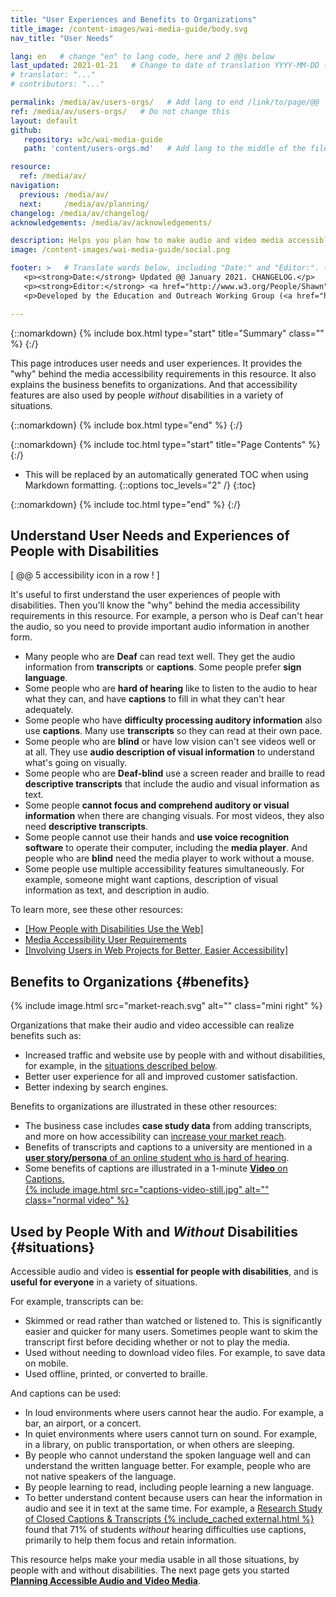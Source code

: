 ```yaml
---
title: "User Experiences and Benefits to Organizations"
title_image: /content-images/wai-media-guide/body.svg
nav_title: "User Needs"

lang: en   # change "en" to lang code, here and 2 @@s below
last_updated: 2021-01-21   # Change to date of translation YYYY-MM-DD (month in middle)
# translator: "..."
# contributors: "..."

permalink: /media/av/users-orgs/   # Add lang to end /link/to/page/@@
ref: /media/av/users-orgs/   # Do not change this
layout: default
github:
   repository: w3c/wai-media-guide
   path: 'content/users-orgs.md'   # Add lang to the middle of the filename, e.g., index.@@.md

resource:
  ref: /media/av/
navigation:
  previous: /media/av/
  next:     /media/av/planning/
changelog: /media/av/changelog/
acknowledgements: /media/av/acknowledgements/

description: Helps you plan how to make audio and video media accessible, whether you are outsourcing it or creating it in-house.
image: /content-images/wai-media-guide/social.png

footer: >   # Translate words below, including "Date:" and "Editor:". (Do not update the date.)
   <p><strong>Date:</strong> Updated @@ January 2021. CHANGELOG.</p>
   <p><strong>Editor:</strong> <a href="http://www.w3.org/People/Shawn">Shawn Lawton Henry</a>. ACKNOWLEDGEMENTS lists contributors and credits.</p>
   <p>Developed by the Education and Outreach Working Group (<a href="http://www.w3.org/WAI/EO/">EOWG</a>). Originally drafted as part of the <a href="https://www.w3.org/WAI/WCAGTA/">WCAG TA Project</a> funded by the <abbr title="United States">U.S.</abbr> Access Board. Revised as part of the <a href="https://www.w3.org/WAI/expand-access/">WAI Expanding Access project</a> funded by the Ford Foundation.</p>

---
```


{::nomarkdown}
{% include box.html type="start" title="Summary" class="" %}
{:/}

This page introduces user needs and user experiences. It provides the "why" behind the media accessibility requirements in this resource. It also explains the business benefits to organizations. And that accessibility features are also used by people _without_ disabilities in a variety of situations.

{::nomarkdown}
{% include box.html type="end" %}
{:/}

{::nomarkdown}
{% include toc.html type="start" title="Page Contents" %}
{:/}

- This will be replaced by an automatically generated TOC when using Markdown formatting.
{::options toc_levels="2" /}
{:toc}

{::nomarkdown}
{% include toc.html type="end" %}
{:/}

## Understand User Needs and Experiences of People with Disabilities

[ @@ 5 accessibility icon in a row ! ]

It's useful to first understand the user experiences of people with disabilities. Then you'll know the "why" behind the media accessibility requirements in this resource. For example, a person who is Deaf can't hear the audio, so you need to provide important audio information in another form.

* Many people who are **Deaf** can read text well. They get the audio information from **transcripts** or **captions**. Some people prefer **sign language**.
* Some people who are **hard of hearing** like to listen to the audio to hear what they can, and have **captions** to fill in what they can't hear adequately.
* Some people who have **difficulty processing auditory information** also use **captions**. Many use **transcripts** so they can read at their own pace.
* Some people who are **blind** or have low vision can't see videos well or at all. They use **audio description of visual information** to understand what's going on visually.
* Some people who are **Deaf-blind** use a screen reader and braille to read **descriptive transcripts** that include the audio and visual information as text.
* Some people **cannot focus and comprehend auditory or visual information** when there are changing visuals. For most videos, they also need **descriptive transcripts**.
* Some people cannot use their hands and **use voice recognition software** to operate their computer, including the **media player**.  And people who are **blind** need the media player to work without a mouse.
* Some people use multiple accessibility features simultaneously. For example, someone might want captions, description of visual information as text, and description in audio.

To learn more, see these other resources:
* [[How People with Disabilities Use the Web]](/people-use-web/)
* [Media Accessibility User Requirements](https://www.w3.org/TR/media-accessibility-reqs/)
* [[Involving Users in Web Projects for Better, Easier Accessibility]](/planning/involving-users/)

## Benefits to Organizations {#benefits}

{% include image.html src="market-reach.svg" alt="" class="mini right" %}

Organizations that make their audio and video accessible can realize benefits such as:
* Increased traffic and website use by people with and without disabilities, for example, in the [situations described below](#situations).
* Better user experience for all and improved customer satisfaction.
* Better indexing by search engines.

Benefits to organizations are illustrated in these other resources:
* The business case includes **case study data** from adding transcripts, and more on how accessibility can [increase your market reach](https://www.w3.org/WAI/business-case/#increase-market-reach).
* Benefits of transcripts and captions to a university are mentioned in a [**user story/persona** of an online student who is hard of hearing](https://www.w3.org/WAI/people-use-web/user-stories/#onlinestudent).
* Some benefits of captions are illustrated in a 1-minute [**Video** on Captions.<br>
{% include image.html src="captions-video-still.jpg" alt="" class="normal video" %}](https://www.w3.org/WAI/perspective-videos/captions/)

## Used by People With and _Without_ Disabilities {#situations}

Accessible audio and video is **essential for people with disabilities**, and is **useful for everyone** in a variety of situations.

For example, transcripts can be:
* Skimmed or read rather than watched or listened to. This is significantly easier and quicker for many users. Sometimes people want to skim the transcript first before deciding whether or not to play the media.
* Used without needing to download video files. For example, to save data on mobile.
* Used offline, printed, or converted to braille.

And captions can be used:
* In loud environments where users cannot hear the audio. For example, a bar, an airport, or a concert.
* In quiet environments where users cannot turn on sound. For example, in a library, on public transportation, or when others are sleeping.
* By people who cannot understand the spoken language well and can understand the written language better. For example, people who are not native speakers of the language.
* By people learning to read, including people learning a new language.
* To better understand content because users can hear the information in audio and see it in text at the same time. For example, a [Research Study of Closed Captions & Transcripts {% include_cached external.html %}](https://www.3playmedia.com/2019/02/21/8-benefits-of-transcribing-captioning-videos/) found that 71% of students _without_ hearing difficulties use captions, primarily to help them focus and retain information.

This resource helps make your media usable in all those situations, by people with and without disabilities. The next page gets you started **[Planning Accessible Audio and Video Media](/media/av/planning/)**.
